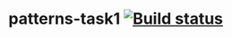 # patterns-task1  [![Build status](https://ci.appveyor.com/api/projects/status/kb7dj1s6oc04y7br?svg=true)](https://ci.appveyor.com/project/skiden147/patterns-task1)
